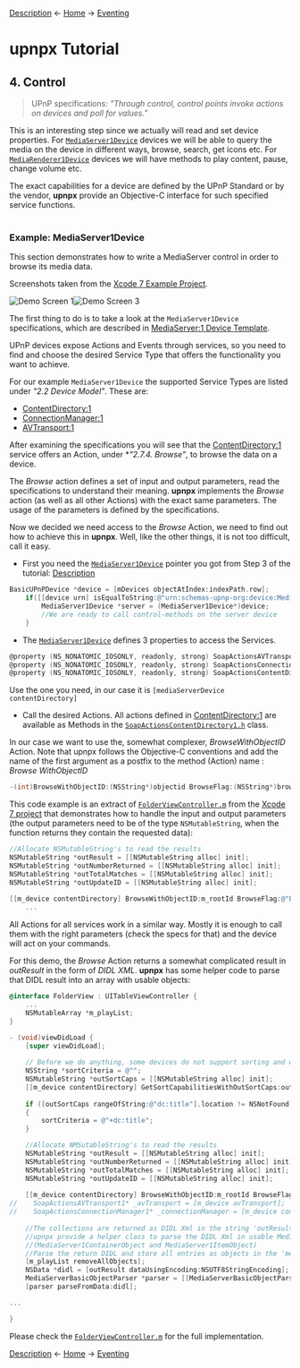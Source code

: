 [Description](description.md) ← [Home](../) → [Eventing](eventing.md)

# upnpx Tutorial
## 4. Control

> UPnP specifications: _"Through control, control points invoke actions on devices and poll for values."_

This is an interesting step since we actually will read and set device properties. For [`MediaServer1Device`](../../src/api/MediaServer1Device.h) devices we will be able to query the media on the device in different ways, browse, search, get icons etc. For [`MediaRenderer1Device`](../../src/api/MediaRenderer1Device.h) devices we will have methods to play content, pause, change volume etc. 

The exact capabilities for a device are defined by the UPnP Standard or by the vendor, **upnpx** provide an Objective-C interface for such specified service functions. 
<br><br> 

### Example: MediaServer1Device

This section demonstrates how to write a MediaServer control in order to browse its media data.

Screenshots taken from the [Xcode 7 Example Project](https://github.com/phranck/upnpx/tree/master/projects/xcode7).

![Demo Screen 1](images/demo_screen_1.png)![Demo Screen 3](images/demo_screen_3.png)


The first thing to do is to take a look at the `MediaServer1Device` specifications, which are described in [MediaServer:1 Device Template](http://upnp.org/specs/av/UPnP-av-MediaServer-v1-Device.pdf).

UPnP devices expose Actions and Events through services, so you need to find and choose the desired Service Type that offers the functionality you want to achieve.

For our example `MediaServer1Device` the supported Service Types are listed under _"2.2 Device Model"_. These are:

* [ContentDirectory:1](http://upnp.org/specs/av/UPnP-av-ContentDirectory-v1-Service.pdf)
* [ConnectionManager:1](http://upnp.org/specs/av/UPnP-av-ConnectionManager-v1-Service.pdf)
* [AVTransport:1](http://upnp.org/specs/av/UPnP-av-AVTransport-v1-Service.pdf)

After examining the specifications you will see that the [ContentDirectory:1](http://upnp.org/specs/av/UPnP-av-ContentDirectory-v1-Service.pdf) service offers an Action, under *_"2.7.4. Browse"_, to browse the data on a device.  

The *Browse* action defines a set of input and output parameters, read the specifications to understand their meaning. **upnpx** implements the *Browse* action  (as well as all other Actions) with the exact same parameters. The usage of the parameters is defined by the specifications.

Now we decided we need access to the *Browse* Action, we need to find out how to achieve this in **upnpx**. Well, like the other things, it is not too difficult, call it easy.

* First you need the [`MediaServer1Device`](../../src/api/MediaServer1Device.h) pointer you got from Step 3 of the tutorial: [Description](description.md)  
```Objective-C
BasicUPnPDevice *device = [mDevices objectAtIndex:indexPath.row];
    if([[device urn] isEqualToString:@"urn:schemas-upnp-org:device:MediaServer:1"]){
        MediaServer1Device *server = (MediaServer1Device*)device;
        //We are ready to call control-methods on the server device
    }
```
* The [`MediaServer1Device`](../../src/api/MediaServer1Device.h) defines 3 properties to access the Services. 
```Objective-C
@property (NS_NONATOMIC_IOSONLY, readonly, strong) SoapActionsAVTransport1 *avTransport;
@property (NS_NONATOMIC_IOSONLY, readonly, strong) SoapActionsConnectionManager1 *connectionManager;
@property (NS_NONATOMIC_IOSONLY, readonly, strong) SoapActionsContentDirectory1 *contentDirectory;
```  
Use the one you need, in our case it is ```[mediaServerDevice contentDirectory]```

* Call the desired Actions. All actions defined in [ContentDirectory:1](http://upnp.org/specs/av/UPnP-av-ContentDirectory-v1-Service.pdf) are available as Methods in the [`SoapActionsContentDirectory1.h`](../../src/api/SoapActionsContentDirectory1.h) class.

In our case we want to use the, somewhat complexer, *BrowseWithObjectID* Action. Note that upnpx follows the Objective-C conventions and add the name of the first argument as a postfix to the method (Action) name : *Browse _WithObjectID_*
```Objective-C
-(int)BrowseWithObjectID:(NSString*)objectid BrowseFlag:(NSString*)browseflag Filter:(NSString*)filter StartingIndex:(NSString*)startingindex RequestedCount:(NSString*)requestedcount SortCriteria:(NSString*)sortcriteria OutResult:(NSMutableString*)result OutNumberReturned:(NSMutableString*)numberreturned OutTotalMatches:(NSMutableString*)totalmatches OutUpdateID:(NSMutableString*)updateid;
```

This code example is an extract of [`FolderViewController.m`](../../projects/xcode7/upnpxdemo/upnpxdemo/FolderViewController.m#L55-L61) from the [Xcode 7 project](../../projects/xcode7/upnpxdemo) that demonstrates how to handle the input and output parameters (the output parameters need to be of the type `NSMutableString`, when the function returns they contain the requested data):
```Objective-C
//Allocate NSMutableString's to read the results
NSMutableString *outResult = [[NSMutableString alloc] init];
NSMutableString *outNumberReturned = [[NSMutableString alloc] init];
NSMutableString *outTotalMatches = [[NSMutableString alloc] init];
NSMutableString *outUpdateID = [[NSMutableString alloc] init];
    
[[m_device contentDirectory] BrowseWithObjectID:m_rootId BrowseFlag:@"BrowseDirectChildren" Filter:@"*" StartingIndex:@"0" RequestedCount:@"0" SortCriteria:sortCriteria OutResult:outResult OutNumberReturned:outNumberReturned OutTotalMatches:outTotalMatches OutUpdateID:outUpdateID];
    ...
```

All Actions for all services work in a similar way. Mostly it is enough to call them with the right parameters (check the specs for that) and the device will act on your commands.

For this demo, the *Browse* Action returns a somewhat complicated result in *outResult* in the form of _DIDL XML_. **upnpx** has some helper code to parse that DIDL result into an array with usable objects: 

```Objective-C
@interface FolderView : UITableViewController {
    ...
    NSMutableArray *m_playList; 
}

- (void)viewDidLoad {
    [super viewDidLoad];
    
    // Before we do anything, some devices do not support sorting and will fail if we try to sort on our request
    NSString *sortCriteria = @"";
    NSMutableString *outSortCaps = [[NSMutableString alloc] init];
    [[m_device contentDirectory] GetSortCapabilitiesWithOutSortCaps:outSortCaps];
    
    if ([outSortCaps rangeOfString:@"dc:title"].location != NSNotFound)
    {
        sortCriteria = @"+dc:title";
    }

    //Allocate NMSutableString's to read the results
    NSMutableString *outResult = [[NSMutableString alloc] init];
    NSMutableString *outNumberReturned = [[NSMutableString alloc] init];
    NSMutableString *outTotalMatches = [[NSMutableString alloc] init];
    NSMutableString *outUpdateID = [[NSMutableString alloc] init];
    
    [[m_device contentDirectory] BrowseWithObjectID:m_rootId BrowseFlag:@"BrowseDirectChildren" Filter:@"*" StartingIndex:@"0" RequestedCount:@"0" SortCriteria:sortCriteria OutResult:outResult OutNumberReturned:outNumberReturned OutTotalMatches:outTotalMatches OutUpdateID:outUpdateID];
//    SoapActionsAVTransport1* _avTransport = [m_device avTransport];
//    SoapActionsConnectionManager1* _connectionManager = [m_device connectionManager];
    
    //The collections are returned as DIDL Xml in the string 'outResult'
    //upnpx provide a helper class to parse the DIDL Xml in usable MediaServer1BasicObject object
    //(MediaServer1ContainerObject and MediaServer1ItemObject)
    //Parse the return DIDL and store all entries as objects in the 'mediaObjects' array
    [m_playList removeAllObjects];
    NSData *didl = [outResult dataUsingEncoding:NSUTF8StringEncoding]; 
    MediaServerBasicObjectParser *parser = [[MediaServerBasicObjectParser alloc] initWithMediaObjectArray:m_playList itemsOnly:NO];
    [parser parseFromData:didl];

...

}
```



Please check the [`FolderViewController.m`](../../projects/xcode7/upnpxdemo/upnpxdemo/FolderViewController.m) for the full implementation. 


[Description](description.md) ← [Home](../) → [Eventing](eventing.md)
